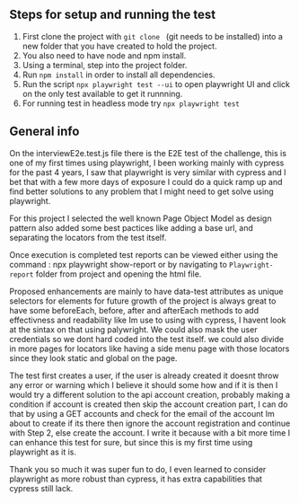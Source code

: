 ## Steps for setup and running the test

1. First clone the project with `git clone ` (git needs to be installed) into a new folder
that you have created to hold the project.
1. You also need to have node and npm install.
1. Using a terminal, step into the project folder.
1. Run `npm install` in order to install all dependencies.
1. Run the script `npx playwright test --ui` to open playwright UI and click on the only test available to get it runnning.
1. For running test in headless mode try `npx playwright test`

## General info

On the interviewE2e.test.js file there is the E2E test of the challenge, this is one of my first times using playwright, I been working mainly with cypress for the past 4 years, I saw that playwright is very similar with cypress and I bet that with a few more days of exposure I could do a quick ramp up and find better solutions to any problem that I might need to get solve using playwright.

For this project I selected the well known Page Object Model as design pattern
also added some best pactices like adding a base url, and separating the locators from the test itself.

Once execution is completed test reports can be viewed either using the command : npx playwright show-report or by navigating to `Playwright-report` folder from project and opening the html file.

Proposed enhancements are mainly to have data-test attributes as unique selectors for elements
for future growth of the project is always great to have some beforeEach, before, after and afterEach methods to add effectivness and readability like Im use to using with cypress, I havent look at the sintax on that using palywright. We could also mask the user credentials so we dont hard coded into the test itself. we could also divide in more pages for locators like having a side menu page with those locators since they look static and global on the page.

The test first creates a user, if the user is already created it doesnt throw any error or warning which I believe it should some how and if it is then I would try a different solution to the api account creation, probably making a condition if account is created then skip the account creation part, I can do that by using a GET accounts and check for the email of the account Im about to create if its there then ignore the account registration and continue with Step 2, else create the account. I write it because with a bit more time I can enhance this test for sure, but since this is my first time using playwright as it is.

Thank you so much it was super fun to do, I even learned to consider playwright as more robust than cypress, it has extra capabilities that cypress still lack.